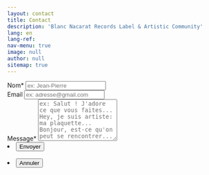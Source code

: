 ```yaml
---
layout: contact
title: Contact
description: 'Blanc Nacarat Records Label & Artistic Community'
lang: en
lang-ref: 
nav-menu: true
image: null
author: null
sitemap: true
---
```

<section id="contact">
	<div class="inner">
		<section>
			<form action="https://formspree.io/{{ site.email }}" method="POST">
				<input type="hidden" name="_language" value="{{ page.lang }}" />
				<input type="hidden" name="_format" value="plain" />
				<input type="hidden" name="_next" value="https://blancnacarat.github.io/fr/merci">
				<div class="field half first">
					<label for="name">Nom*</label>
					<input type="text" name="name" required id="name" placeholder="ex: Jean-Pierre" />
				</div>
				<div class="field half">
					<label for="email">Email</label>
					<input type="text" name="_replyto" id="email" placeholder="ex: adresse@gmail.com" />
				</div>
				<div class="field">
					<label for="message">Message*</label>
					<textarea name="message" id="message" style="resize:vertical" rows="6" required placeholder="ex: Salut ! J'adore ce que vous faites... Hey, je suis artiste: ma plaquette... Bonjour, est-ce qu'on peut se rencontrer..."></textarea>
				</div>
				<section class="actions">
					<li><input type="submit" value="Envoyer" class="special"/></li>
					<br>
					<li><input type="reset" value="Annuler" /></li>
				</section>
			</form>
		</section>